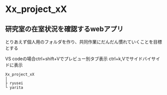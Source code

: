 # Xx_project_xX
## 研究室の在室状況を確認するwebアプリ

とりあえず個人用のフォルダを作り、共同作業にだんだん慣れていくことを目標とする

VS codeの場合ctrl+shift+Vでプレビュー別タブ表示
ctrl+k,Vでサイドバイサイドに表示


```
Xx_project_xX
│
├ ryusei
└ yarita
```
